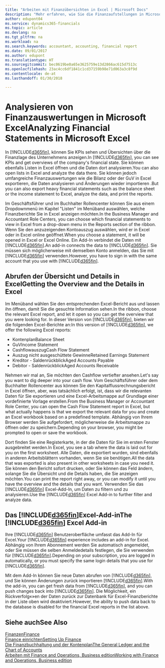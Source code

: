 ```yaml
---
title: "Arbeiten mit Finanzübersichten in Excel | Microsoft Docs"
description: "Mehr erfahren, wie Sie die Finanzaufstellungen in Microsoft Excel von Finance and Operations, Business edition für eine Analyse öffnen können."
author: edupont04
ms.service: dynamics365-financials
ms.topic: article
ms.devlang: na
ms.tgt_pltfrm: na
ms.workload: na
ms.search.keywords: accountant, accounting, financial report
ms.date: 09/01/2017
ms.author: edupont
ms.translationtype: HT
ms.sourcegitcommit: bec0619be0a65e3625759e13d2866ac615d7513c
ms.openlocfilehash: 23ac4cc6df1841c1cd37159b98e71d063a3c8f9d
ms.contentlocale: de-at
ms.lasthandoff: 01/30/2018

---
```

# <a name="analyzing-financial-statements-in-microsoft-excel"></a><span data-ttu-id="32804-103">Analysieren von Finanzauswertungen in Microsoft Excel</span><span class="sxs-lookup"><span data-stu-id="32804-103">Analyzing Financial Statements in Microsoft Excel</span></span>
<span data-ttu-id="32804-104">In [!INCLUDE[d365fin](includes/d365fin_md.md)], können Sie KPIs sehen und Übersichten über die Finanzlage des Unternehmens anzeigen.</span><span class="sxs-lookup"><span data-stu-id="32804-104">In [!INCLUDE[d365fin](includes/d365fin_md.md)], you can see KPIs and get overviews of the company's financial state.</span></span> <span data-ttu-id="32804-105">Sie können ebenfalls Listen in Excel öffnen und die Daten dort analysieren.</span><span class="sxs-lookup"><span data-stu-id="32804-105">You can also open lists in Excel and analyze the data there.</span></span> <span data-ttu-id="32804-106">Sie können jedoch umfangreiche Finanzauswertungen wie die Bilanz oder der GuV in Excel exportieren, die Daten analysieren und Änderungen wieder importieren .</span><span class="sxs-lookup"><span data-stu-id="32804-106">But you can also export heavy financial statements such as the balance sheet or the income statement to Excel, analyze the data, and print the reports.</span></span>  

<span data-ttu-id="32804-107">Im Geschäftsführer und im Buchhalter Rollencenter können Sie aus einem Dropdownmenü im Kapitel "Listen" im Menüband auswählen, welche Finanzberichte Sie in Excel anzeigen möchten.</span><span class="sxs-lookup"><span data-stu-id="32804-107">In the Business Manager and Accountant Role Centers, you can choose which financial statements to view in Excel from a drop-down menu in the Reports section of the ribbon.</span></span> <span data-ttu-id="32804-108">Wenn Sie den anzuzeigenden Kontoauszug auswählen, wird er in Excel oder in Excel online geöffnet.</span><span class="sxs-lookup"><span data-stu-id="32804-108">When you choose a statement, it will be opened in Excel or Excel Online.</span></span> <span data-ttu-id="32804-109">Ein Add-In verbindet die Daten mit [!INCLUDE[d365fin](includes/d365fin_md.md)].</span><span class="sxs-lookup"><span data-stu-id="32804-109">An add-in connects the data to [!INCLUDE[d365fin](includes/d365fin_md.md)].</span></span> <span data-ttu-id="32804-110">Sie müssen sich möglicherweise mit demselben Konto anmelden, das Sie mit [!INCLUDE[d365fin](includes/d365fin_md.md)] verwenden.</span><span class="sxs-lookup"><span data-stu-id="32804-110">However, you have to sign in with the same account that you use with [!INCLUDE[d365fin](includes/d365fin_md.md)].</span></span>  

## <a name="getting-the-overview-and-the-details-in-excel"></a><span data-ttu-id="32804-111">Abrufen der Übersicht und Details in Excel</span><span class="sxs-lookup"><span data-stu-id="32804-111">Getting the Overview and the Details in Excel</span></span>
<span data-ttu-id="32804-112">Im Menüband wählen Sie den entsprechenden Excel-Bericht aus und lassen ihn öffnen, damit Sie die gesuchte Information sehen.</span><span class="sxs-lookup"><span data-stu-id="32804-112">In the ribbon, choose the relevant Excel report, and let it open so you can get the overview that you were looking for.</span></span> <span data-ttu-id="32804-113">In dieser Version von [!INCLUDE[d365fin](includes/d365fin_md.md)], bieten wir die folgenden Excel-Berichte an:</span><span class="sxs-lookup"><span data-stu-id="32804-113">In this version of [!INCLUDE[d365fin](includes/d365fin_md.md)], we offer the following Excel reports:</span></span>

- <span data-ttu-id="32804-114">Kontenplan</span><span class="sxs-lookup"><span data-stu-id="32804-114">Balance Sheet</span></span>  
- <span data-ttu-id="32804-115">GuV</span><span class="sxs-lookup"><span data-stu-id="32804-115">Income Statement</span></span>  
- <span data-ttu-id="32804-116">Cashflowauszug</span><span class="sxs-lookup"><span data-stu-id="32804-116">Cash Flow Statement</span></span>  
- <span data-ttu-id="32804-117">Auszug nicht ausgeschüttete Gewinne</span><span class="sxs-lookup"><span data-stu-id="32804-117">Retained Earnings Statement</span></span>  
- <span data-ttu-id="32804-118">Kreditor - Saldenrückblick</span><span class="sxs-lookup"><span data-stu-id="32804-118">Aged Accounts Payable</span></span>  
- <span data-ttu-id="32804-119">Debitor - Saldenrückblick</span><span class="sxs-lookup"><span data-stu-id="32804-119">Aged Accounts Receivable</span></span>  

<span data-ttu-id="32804-120">Nehmen wir mal an, Sie möchten den Cashflow vertiefter ansehen.</span><span class="sxs-lookup"><span data-stu-id="32804-120">Let's say you want to dig deeper into your cash flow.</span></span> <span data-ttu-id="32804-121">Vom Geschäftsführer oder dem Buchhalter Rollencenter aus können Sie den Kapitalflussrechnungsbericht in Excel öffnen, aber, was tatsächlich erfolgt, ist, dass wir die relevanten Daten für Sie exportieren und eine Excel-Arbeitsmappe auf Grundlage einer vordefinierte Vorlage erstellen.</span><span class="sxs-lookup"><span data-stu-id="32804-121">From the Business Manager or Accountant Role Center, you can open the Cash Flow Statement report in Excel, but what actually happens is that we export the relevant data for you and create an Excel workbook based on a predefined template.</span></span> <span data-ttu-id="32804-122">Abhängig von Ihrem Browser werden Sie aufgefordert, möglicherweise die Arbeitsmappe zu öffnen oder zu speichern.</span><span class="sxs-lookup"><span data-stu-id="32804-122">Depending on your browser, you might be prompted to open or save the workbook.</span></span>  

<span data-ttu-id="32804-123">Dort finden Sie eine Registerkarte, in der die Daten für Sie im ersten Fenster ausgebreitet werden.</span><span class="sxs-lookup"><span data-stu-id="32804-123">In Excel, you see a tab where the data is laid out for you on the first worksheet.</span></span> <span data-ttu-id="32804-124">Alle Daten, die exportiert wurden, sind ebenfalls in anderen Arbeitsblättern vorhanden, wenn Sie sie benötigen.</span><span class="sxs-lookup"><span data-stu-id="32804-124">All the data that was exported is also present in other worksheets in case you need it.</span></span> <span data-ttu-id="32804-125">Sie können den Bericht sofort drucken, oder Sie können das Feld ändern, solange Sie die Übersicht und die Details haben, die Sie anzeigen möchten.</span><span class="sxs-lookup"><span data-stu-id="32804-125">You can print the report right away, or you can modify it until you have the overview and the details that you want.</span></span> <span data-ttu-id="32804-126">Verwenden Sie das [!INCLUDE[d365fin](includes/d365fin_md.md)] Excel-Add-In, um Daten zu filtern und zu analysieren.</span><span class="sxs-lookup"><span data-stu-id="32804-126">Use the [!INCLUDE[d365fin](includes/d365fin_md.md)] Excel Add-in to further filter and analyze data.</span></span>  

## <a name="the-included365finincludesd365finmdmd-excel-add-in"></a><span data-ttu-id="32804-127">Das [!INCLUDE[d365fin](includes/d365fin_md.md)]Excel-Add-in</span><span class="sxs-lookup"><span data-stu-id="32804-127">The [!INCLUDE[d365fin](includes/d365fin_md.md)] Excel Add-in</span></span>
<span data-ttu-id="32804-128">Ihre [!INCLUDE[d365fin](includes/d365fin_md.md)] Benutzeroberfläche umfasst das Add-In für Excel.</span><span class="sxs-lookup"><span data-stu-id="32804-128">Your [!INCLUDE[d365fin](includes/d365fin_md.md)] experience includes an add-in for Excel.</span></span> <span data-ttu-id="32804-129">Abhängig von Ihrem Abonnement werden Sie automatisch angemeldet, oder Sie müssen die selben Anmeldedetails festlegen, die Sie verwenden für [!INCLUDE[d365fin](includes/d365fin_md.md)].</span><span class="sxs-lookup"><span data-stu-id="32804-129">Depending on your subscription, you are logged in automatically, or you must specify the same login details that you use for [!INCLUDE[d365fin](includes/d365fin_md.md)].</span></span>  

<span data-ttu-id="32804-130">Mit dem Add-In können Sie neue Daten abrufen von [!INCLUDE[d365fin](includes/d365fin_md.md)], und Sie können Änderungen zurück importieren [!INCLUDE[d365fin](includes/d365fin_md.md)].</span><span class="sxs-lookup"><span data-stu-id="32804-130">With the add-in, you can get fresh data from [!INCLUDE[d365fin](includes/d365fin_md.md)], and you can push changes back into [!INCLUDE[d365fin](includes/d365fin_md.md)].</span></span> <span data-ttu-id="32804-131">Die Möglichkeit, ein Rückverfolg«»en der Daten zurück zur Datenbank für Excel-Finanzberichte in der Liste oben wird deaktiviert.</span><span class="sxs-lookup"><span data-stu-id="32804-131">However, the ability to push data back to the database is disabled for the financial Excel reports in the list above.</span></span>  

## <a name="see-also"></a><span data-ttu-id="32804-132">Siehe auch</span><span class="sxs-lookup"><span data-stu-id="32804-132">See Also</span></span>
[<span data-ttu-id="32804-133">Finanzen</span><span class="sxs-lookup"><span data-stu-id="32804-133">Finance</span></span>](finance.md)  
[<span data-ttu-id="32804-134">Finance einrichten</span><span class="sxs-lookup"><span data-stu-id="32804-134">Setting Up Finance</span></span>](finance-setup-finance.md)  
[<span data-ttu-id="32804-135">Die Finanzbuchhaltung und der Kontenplan</span><span class="sxs-lookup"><span data-stu-id="32804-135">The General Ledger and the Chart of Accounts</span></span>](finance-general-ledger.md)  
[<span data-ttu-id="32804-136">Arbeiten mit Finance and Operations, Business edition</span><span class="sxs-lookup"><span data-stu-id="32804-136">Working with Finance and Operations, Business edition</span></span>](ui-work-product.md)  

